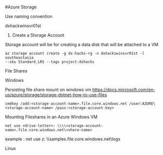 #Azure Storage

Use naming convention

dxhackwinsvr01st

1. Create a Storage Account

Storage account will be for creating a data disk that will be attached to a VM

```Shell
az storage account create -g dx-hacks-rg -n dxhackswinsvr01st -l southeastasia 
--sku Standard_LRS --tags project:dxhacks 
```

File Shares

Windows

Persisting file share mount on windows vm
https://docs.microsoft.com/en-us/azure/storage/storage-dotnet-how-to-use-files

```shell
cmdkey /add:<storage-account-name>.file.core.windows.net /user:AZURE\<storage-account-name> /pass:<storage-account-key>
```

Mounting Fileshares in an Azure Windows VM
```Shell
net use <drive-letter>: \\\\<storage-account-name>.file.core.windows.net\<share-name>
```
example :
net use z: \\\\samples.file.core.windows.net\logs

Linux




